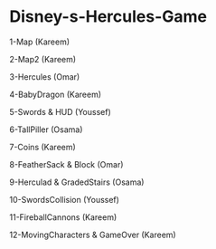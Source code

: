 # Disney-s-Hercules-Game
1-Map (Kareem)

2-Map2 (Kareem)

3-Hercules (Omar)

4-BabyDragon (Kareem)

5-Swords & HUD (Youssef)

6-TallPiller (Osama)

7-Coins (Kareem)

8-FeatherSack & Block (Omar)

9-Herculad & GradedStairs (Osama)

10-SwordsCollision (Youssef)

11-FireballCannons (Kareem)

12-MovingCharacters & GameOver (Kareem)